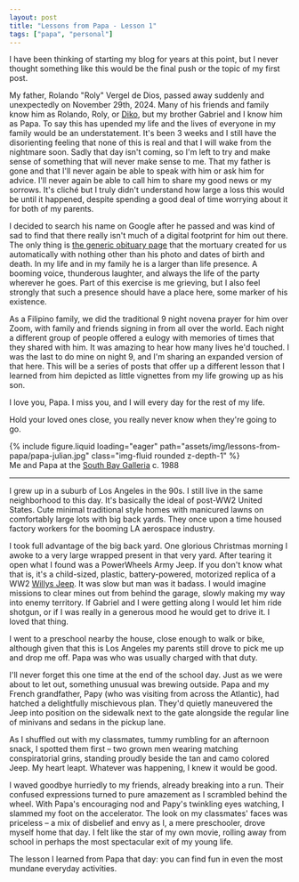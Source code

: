 ```yaml
---
layout: post
title: "Lessons from Papa - Lesson 1"
tags: ["papa", "personal"]
---
```


I have been thinking of starting my blog for years at this point, but I never thought something like this would be the final push or the topic of my first post.

My father, Rolando "Roly" Vergel de Dios, passed away suddenly and unexpectedly on November 29th, 2024. Many of his friends and family know him as Rolando, Roly, or [Diko](https://jonsquared.wordpress.com/2008/04/23/filipino-sibling-hierarchy/), but my brother Gabriel and I know him as Papa. To say this has upended my life and the lives of everyone in my family would be an understatement. It's been 3 weeks and I still have the disorienting feeling that none of this is real and that I will wake from the nightmare soon. Sadly that day isn't coming, so I'm left to try and make sense of something that will never make sense to me. That my father is gone and that I'll never again be able to speak with him or ask him for advice. I'll never again be able to call him to share my good news or my sorrows. It's cliché but I truly didn't understand how large a loss this would be until it happened, despite spending a good deal of time worrying about it for both of my parents.

I decided to search his name on Google after he passed and was kind of sad to find that there really isn't much of a digital footprint for him out there. The only thing is [the generic obituary page](https://www.holycrossmortuary.com/obituary/rolando-vergel-de-dios) that the mortuary created for us automatically with nothing other than his photo and dates of birth and death. In my life and in my family he is a larger than life presence. A booming voice, thunderous laughter, and always the life of the party wherever he goes. Part of this exercise is me grieving, but I also feel strongly that such a presence should have a place here, some marker of his existence.

As a Filipino family, we did the traditional 9 night novena prayer for him over Zoom, with family and friends signing in from all over the world. Each night a different group of people offered a eulogy with memories of times that they shared with him. It was amazing to hear how many lives he'd touched. I was the last to do mine on night 9, and I'm sharing an expanded version of that here. This will be a series of posts that offer up a different lesson that I learned from him depicted as little vignettes from my life growing up as his son.

I love you, Papa. I miss you, and I will every day for the rest of my life.

Hold your loved ones close, you really never know when they're going to go.

<div class="row mt-3">
    <div class="col-sm mt-3 mt-md-0">
        {% include figure.liquid loading="eager" path="assets/img/lessons-from-papa/papa-julian.jpg" class="img-fluid rounded z-depth-1" %}
    </div>
</div>
<div class="caption">
  Me and Papa at the <a href="https://en.wikipedia.org/wiki/South_Bay_Galleria">South Bay Galleria</a> c. 1988
</div>

***

I grew up in a suburb of Los Angeles in the 90s. I still live in the same neighborhood to this day. It's basically the ideal of post-WW2 United States. Cute minimal traditional style homes with manicured lawns on comfortably large lots with big back yards. They once upon a time housed factory workers for the booming LA aerospace industry.

I took full advantage of the big back yard. One glorious Christmas morning I awoke to a very large wrapped present in that very yard. After tearing it open what I found was a PowerWheels Army Jeep. If you don't know what that is, it's a child-sized, plastic, battery-powered, motorized replica of a WW2 [Willys Jeep](https://en.wikipedia.org/wiki/Willys_MB). It was slow but man was it badass. I would imagine missions to clear mines out from behind the garage, slowly making my way into enemy territory. If Gabriel and I were getting along I would let him ride shotgun, or if I was really in a generous mood he would get to drive it. I loved that thing.

I went to a preschool nearby the house, close enough to walk or bike, although given that this is Los Angeles my parents still drove to pick me up and drop me off. Papa was who was usually charged with that duty.

I'll never forget this one time at the end of the school day. Just as we were about to let out, something unusual was brewing outside. Papa and my French grandfather, Papy (who was visiting from across the Atlantic), had hatched a delightfully mischievous plan. They'd quietly maneuvered the Jeep into position on the sidewalk next to the gate alongside the regular line of minivans and sedans in the pickup lane.

As I shuffled out with my classmates, tummy rumbling for an afternoon snack, I spotted them first – two grown men wearing matching conspiratorial grins, standing proudly beside the tan and camo colored Jeep. My heart leapt. Whatever was happening, I knew it would be good.

I waved goodbye hurriedly to my friends, already breaking into a run. Their confused expressions turned to pure amazement as I scrambled behind the wheel. With Papa's encouraging nod and Papy's twinkling eyes watching, I slammed my foot on the accelerator. The look on my classmates' faces was priceless – a mix of disbelief and envy as I, a mere preschooler, drove myself home that day. I felt like the star of my own movie, rolling away from school in perhaps the most spectacular exit of my young life.

The lesson I learned from Papa that day: you can find fun in even the most mundane everyday activities.